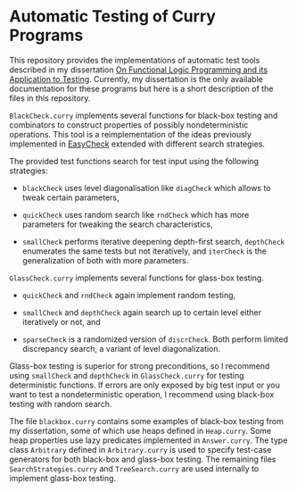 Automatic Testing of Curry Programs
===================================

This repository provides the implementations of automatic test tools
described in my dissertation [On Functional Logic Programming and its
Application to Testing][diss]. Currently, my dissertation is the only
available documentation for these programs but here is a short
description of the files in this repository.

[diss]: http://www-ps.informatik.uni-kiel.de/~sebf/thesis.pdf

`BlackCheck.curry` implements several functions for black-box testing
and combinators to construct properties of possibly nondeterministic
operations. This tool is a reimplementation of the ideas previously
implemented in [EasyCheck][EasyCheck] extended with different search
strategies.

[EasyCheck]: http://www-ps.informatik.uni-kiel.de/~sebf/data/pub/flops08.pdf

The provided test functions search for test input using the following
strategies:

  * `blackCheck` uses level diagonalisation like `diagCheck` which
    allows to tweak certain parameters,

  * `quickCheck` uses random search like `rndCheck` which has more
    parameters for tweaking the search characteristics,

  * `smallCheck` performs iterative deepening depth-first search,
    `depthCheck` enumerates the same tests but not iteratively, and
    `iterCheck` is the generalization of both with more parameters.

`GlassCheck.curry` implements several functions for glass-box testing.

  * `quickCheck` and `rndCheck` again implement random testing,

  * `smallCheck` and `depthCheck` again search up to certain level
    either iteratively or not, and

  * `sparseCheck` is a randomized version of `discrCheck`. Both
    perform limited discrepancy search, a variant of level
    diagonalization.

Glass-box testing is superior for strong preconditions, so I recommend
using `smallCheck` and `depthCheck` in `GlassCheck.curry` for testing
deterministic functions. If errors are only exposed by big test input
or you want to test a nondeterministic operation, I recommend using
black-box testing with random search.

The file `blackbox.curry` contains some examples of black-box testing
from my dissertation, some of which use heaps defined in
`Heap.curry`. Some heap properties use lazy predicates implemented in
`Answer.curry`. The type class `Arbitrary` defined in
`Arbitrary.curry` is used to specify test-case generators for both
black-box and glass-box testing. The remaining files
`SearchStrategies.curry` and `TreeSearch.curry` are used internally to
implement glass-box testing.
